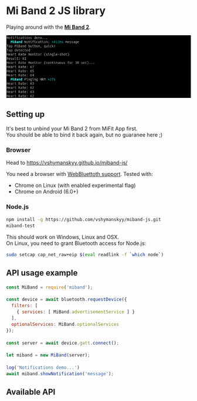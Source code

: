 # Mi Band 2 JS library

Playing around with the [**Mi Band 2**](http://www.mi.com/en/miband2/).

![demo](/public/demo.png)

## Setting up

It's best to unbind your Mi Band 2 from MiFit App first.  
You should be able to bind it back again, but no guaranee here ;)

### Browser

Head to https://vshymanskyy.github.io/miband-js/

You need a browser with [WebBluettoth support](https://github.com/WebBluetoothCG/web-bluetooth/blob/master/implementation-status.md). Tested with:
- Chrome on Linux (with enabled experimental flag)
- Chrome on Android (6.0+)

### Node.js

```sh
npm install -g https://github.com/vshymanskyy/miband-js.git
miband-test
```

This should work on Windows, Linux and OSX.  
On Linux, you need to grant Bluetooth access for Node.js:
```sh
sudo setcap cap_net_raw+eip $(eval readlink -f `which node`)
```

## API usage example

```js
const MiBand = require('miband');

const device = await bluetooth.requestDevice({
  filters: [
    { services: [ MiBand.advertisementService ] }
  ],
  optionalServices: MiBand.optionalServices
});

const server = await device.gatt.connect();

let miband = new MiBand(server);
    
log('Notifications demo...')
await miband.showNotification('message');
```

## Available API

```js

```
